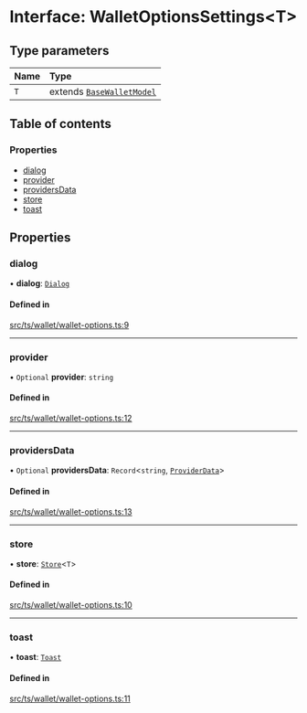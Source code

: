 # Interface: WalletOptionsSettings<T\>

## Type parameters

| Name | Type |
| :------ | :------ |
| `T` | extends [`BaseWalletModel`](BaseWalletModel.md) |

## Table of contents

### Properties

- [dialog](WalletOptionsSettings.md#dialog)
- [provider](WalletOptionsSettings.md#provider)
- [providersData](WalletOptionsSettings.md#providersdata)
- [store](WalletOptionsSettings.md#store)
- [toast](WalletOptionsSettings.md#toast)

## Properties

### dialog

• **dialog**: [`Dialog`](Dialog.md)

#### Defined in

[src/ts/wallet/wallet-options.ts:9](https://gitlab.com/i3-market/code/wp3/t3.2/i3m-wallet-monorepo/-/blob/fae3dd4/packages/base-wallet/src/ts/wallet/wallet-options.ts#L9)

___

### provider

• `Optional` **provider**: `string`

#### Defined in

[src/ts/wallet/wallet-options.ts:12](https://gitlab.com/i3-market/code/wp3/t3.2/i3m-wallet-monorepo/-/blob/fae3dd4/packages/base-wallet/src/ts/wallet/wallet-options.ts#L12)

___

### providersData

• `Optional` **providersData**: `Record`<`string`, [`ProviderData`](../API.md#providerdata)\>

#### Defined in

[src/ts/wallet/wallet-options.ts:13](https://gitlab.com/i3-market/code/wp3/t3.2/i3m-wallet-monorepo/-/blob/fae3dd4/packages/base-wallet/src/ts/wallet/wallet-options.ts#L13)

___

### store

• **store**: [`Store`](Store.md)<`T`\>

#### Defined in

[src/ts/wallet/wallet-options.ts:10](https://gitlab.com/i3-market/code/wp3/t3.2/i3m-wallet-monorepo/-/blob/fae3dd4/packages/base-wallet/src/ts/wallet/wallet-options.ts#L10)

___

### toast

• **toast**: [`Toast`](Toast.md)

#### Defined in

[src/ts/wallet/wallet-options.ts:11](https://gitlab.com/i3-market/code/wp3/t3.2/i3m-wallet-monorepo/-/blob/fae3dd4/packages/base-wallet/src/ts/wallet/wallet-options.ts#L11)
